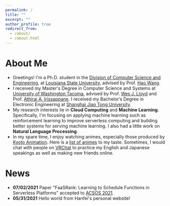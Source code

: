 ```yaml
---
permalink: /
title: ""
excerpt: ""
author_profile: true
redirect_from: 
  - /about/
  - /about.html
---
```


# About Me

* Greetings! I'm a Ph.D. student in the [Division of Computer Science and Engineering](https://www.lsu.edu/eng/cse/), at [Louisiana State University](https://www.lsu.edu/), advised by Prof. [Hao Wang](https://www.haow.ca/).
* I received my Master's Degree in Computer Science and Systems at [University of Washington Tacoma](https://www.tacoma.uw.edu/), advised by Prof. [Wes J. Lloyd](http://faculty.washington.edu/wlloyd/index.html) and Prof. [Athirai A. Irissappane](https://sites.google.com/view/athirai/home?authuser=0). I received my Bachelor’s Degree in Electronic Engineering at [Shanghai Jiao Tong University](http://en.sjtu.edu.cn/).
* My research interests lie in **Cloud Computing** and **Machine Learning**. Specifically, I'm focusing on applying machine learning such as reinforcement learning to improve serverless computing and building better systems for serving machine learning. I also had a little work on **Natural Language Processing**.
* In my spare time, I enjoy watching animes, especially those produced by [Kyoto Animation](https://www.kyotoanimation.co.jp/en/). Here is a [list of animes](https://hanfeiyu.github.io/anime) to my taste. Sometimes, I would chat with people on [VRChat](https://hello.vrchat.com/) to practice my English and Japanese speakings as well as making new friends online.

# News

* **07/02/2021** Paper "FaaSRank: Learning to Schedule Functions in Serverless Platforms" accepted to [ACSOS 2021](https://conf.researchr.org/home/acsos-2021).
* **05/31/2021** Hello world from Hanfei's personal website!

